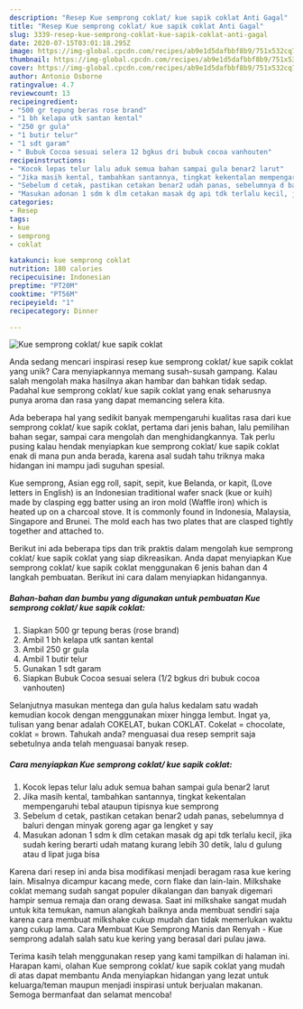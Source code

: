 ```yaml
---
description: "Resep Kue semprong coklat/ kue sapik coklat Anti Gagal"
title: "Resep Kue semprong coklat/ kue sapik coklat Anti Gagal"
slug: 3339-resep-kue-semprong-coklat-kue-sapik-coklat-anti-gagal
date: 2020-07-15T03:01:18.295Z
image: https://img-global.cpcdn.com/recipes/ab9e1d5dafbbf8b9/751x532cq70/kue-semprong-coklat-kue-sapik-coklat-foto-resep-utama.jpg
thumbnail: https://img-global.cpcdn.com/recipes/ab9e1d5dafbbf8b9/751x532cq70/kue-semprong-coklat-kue-sapik-coklat-foto-resep-utama.jpg
cover: https://img-global.cpcdn.com/recipes/ab9e1d5dafbbf8b9/751x532cq70/kue-semprong-coklat-kue-sapik-coklat-foto-resep-utama.jpg
author: Antonio Osborne
ratingvalue: 4.7
reviewcount: 13
recipeingredient:
- "500 gr tepung beras rose brand"
- "1 bh kelapa utk santan kental"
- "250 gr gula"
- "1 butir telur"
- "1 sdt garam"
- " Bubuk Cocoa sesuai selera 12 bgkus dri bubuk cocoa vanhouten"
recipeinstructions:
- "Kocok lepas telur lalu aduk semua bahan sampai gula benar2 larut"
- "Jika masih kental, tambahkan santannya, tingkat kekentalan mempengaruhi tebal ataupun tipisnya kue semprong"
- "Sebelum d cetak, pastikan cetakan benar2 udah panas, sebelumnya d baluri dengan minyak goreng agar ga lengket y say"
- "Masukan adonan 1 sdm k dlm cetakan masak dg api tdk terlalu kecil, jika sudah kering berarti udah matang kurang lebih 30 detik, lalu d gulung atau d lipat juga bisa"
categories:
- Resep
tags:
- kue
- semprong
- coklat

katakunci: kue semprong coklat 
nutrition: 180 calories
recipecuisine: Indonesian
preptime: "PT20M"
cooktime: "PT56M"
recipeyield: "1"
recipecategory: Dinner

---
```



![Kue semprong coklat/ kue sapik coklat](https://img-global.cpcdn.com/recipes/ab9e1d5dafbbf8b9/751x532cq70/kue-semprong-coklat-kue-sapik-coklat-foto-resep-utama.jpg)

Anda sedang mencari inspirasi resep kue semprong coklat/ kue sapik coklat yang unik? Cara menyiapkannya memang susah-susah gampang. Kalau salah mengolah maka hasilnya akan hambar dan bahkan tidak sedap. Padahal kue semprong coklat/ kue sapik coklat yang enak seharusnya punya aroma dan rasa yang dapat memancing selera kita.

Ada beberapa hal yang sedikit banyak mempengaruhi kualitas rasa dari kue semprong coklat/ kue sapik coklat, pertama dari jenis bahan, lalu pemilihan bahan segar, sampai cara mengolah dan menghidangkannya. Tak perlu pusing kalau hendak menyiapkan kue semprong coklat/ kue sapik coklat enak di mana pun anda berada, karena asal sudah tahu triknya maka hidangan ini mampu jadi suguhan spesial.

Kue semprong, Asian egg roll, sapit, sepit, kue Belanda, or kapit, (Love letters in English) is an Indonesian traditional wafer snack (kue or kuih) made by clasping egg batter using an iron mold (Waffle iron) which is heated up on a charcoal stove. It is commonly found in Indonesia, Malaysia, Singapore and Brunei. The mold each has two plates that are clasped tightly together and attached to.


Berikut ini ada beberapa tips dan trik praktis dalam mengolah kue semprong coklat/ kue sapik coklat yang siap dikreasikan. Anda dapat menyiapkan Kue semprong coklat/ kue sapik coklat menggunakan 6 jenis bahan dan 4 langkah pembuatan. Berikut ini cara dalam menyiapkan hidangannya.

<!--inarticleads1-->

##### Bahan-bahan dan bumbu yang digunakan untuk pembuatan Kue semprong coklat/ kue sapik coklat:

1. Siapkan 500 gr tepung beras (rose brand)
1. Ambil 1 bh kelapa utk santan kental
1. Ambil 250 gr gula
1. Ambil 1 butir telur
1. Gunakan 1 sdt garam
1. Siapkan  Bubuk Cocoa sesuai selera (1/2 bgkus dri bubuk cocoa vanhouten)


Selanjutnya masukan mentega dan gula halus kedalam satu wadah kemudian kocok dengan menggunakan mixer hingga lembut. Ingat ya, tulisan yang benar adalah COKELAT, bukan COKLAT. Cokelat = chocolate, coklat = brown. Tahukah anda? menguasai dua resep semprit saja sebetulnya anda telah menguasai banyak resep. 

<!--inarticleads2-->

##### Cara menyiapkan Kue semprong coklat/ kue sapik coklat:

1. Kocok lepas telur lalu aduk semua bahan sampai gula benar2 larut
1. Jika masih kental, tambahkan santannya, tingkat kekentalan mempengaruhi tebal ataupun tipisnya kue semprong
1. Sebelum d cetak, pastikan cetakan benar2 udah panas, sebelumnya d baluri dengan minyak goreng agar ga lengket y say
1. Masukan adonan 1 sdm k dlm cetakan masak dg api tdk terlalu kecil, jika sudah kering berarti udah matang kurang lebih 30 detik, lalu d gulung atau d lipat juga bisa


Karena dari resep ini anda bisa modifikasi menjadi beragam rasa kue kering lain. Misalnya dicampur kacang mede, corn flake dan lain-lain. Milkshake coklat memang sudah sangat populer dikalangan dan banyak digemari hampir semua remaja dan orang dewasa. Saat ini milkshake sangat mudah untuk kita temukan, namun alangkah baiknya anda membuat sendiri saja karena cara membuat milkshake cukup mudah dan tidak memerlukan waktu yang cukup lama. Cara Membuat Kue Semprong Manis dan Renyah - Kue semprong adalah salah satu kue kering yang berasal dari pulau jawa. 

Terima kasih telah menggunakan resep yang kami tampilkan di halaman ini. Harapan kami, olahan Kue semprong coklat/ kue sapik coklat yang mudah di atas dapat membantu Anda menyiapkan hidangan yang lezat untuk keluarga/teman maupun menjadi inspirasi untuk berjualan makanan. Semoga bermanfaat dan selamat mencoba!
